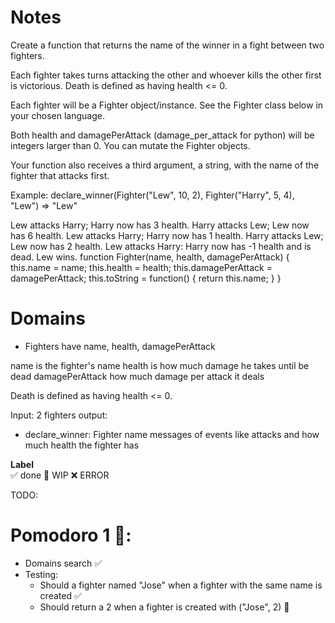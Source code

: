 # Notes

Create a function that returns the name of the winner in a fight between two fighters.

Each fighter takes turns attacking the other and whoever kills the other first is victorious. Death is defined as having health <= 0.

Each fighter will be a Fighter object/instance. See the Fighter class below in your chosen language.

Both health and damagePerAttack (damage_per_attack for python) will be integers larger than 0. You can mutate the Fighter objects.

Your function also receives a third argument, a string, with the name of the fighter that attacks first.

Example:
  declare_winner(Fighter("Lew", 10, 2), Fighter("Harry", 5, 4), "Lew") => "Lew"
  
  Lew attacks Harry; Harry now has 3 health.
  Harry attacks Lew; Lew now has 6 health.
  Lew attacks Harry; Harry now has 1 health.
  Harry attacks Lew; Lew now has 2 health.
  Lew attacks Harry: Harry now has -1 health and is dead. Lew wins.
function Fighter(name, health, damagePerAttack) {
        this.name = name;
        this.health = health;
        this.damagePerAttack = damagePerAttack;
        this.toString = function() { return this.name; }
}

# Domains

- Fighters have name, health, damagePerAttack

name is the fighter's name
health is how much damage he takes until be dead
damagePerAttack how much damage per attack it deals

Death is defined as having health <= 0.

Input: 2  fighters
output: 
  - declare_winner: Fighter name
  messages of events like attacks and how much health the fighter has



**Label**  
✅ done 🚧 WIP ❌ ERROR

TODO:

# Pomodoro 1 🍅:

- Domains search ✅
- Testing:
  - Should a fighter named "Jose" when a fighter with the same name is created ✅
  - Should return a 2 when a fighter is created with ("Jose", 2) 🚧